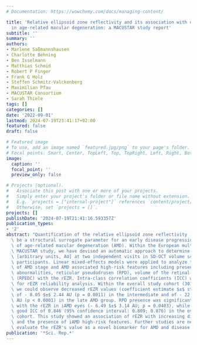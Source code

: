 ```yaml
---
# Documentation: https://wowchemy.com/docs/managing-content/

title: 'Relative ellipsoid zone reflectivity and its association with disease severity
  in age-related macular degeneration: a MACUSTAR study report'
subtitle: ''
summary: ''
authors:
- Marlene Saßmannshausen
- Charlotte Behning
- Ben Isselmann
- Matthias Schmid
- Robert P Finger
- Frank G Holz
- Steffen Schmitz-Valckenberg
- Maximilian Pfau
- MACUSTAR Consortium
- Sarah Thiele
tags: []
categories: []
date: '2022-09-01'
lastmod: 2024-07-19T23:41:17+02:00
featured: false
draft: false

# Featured image
# To use, add an image named `featured.jpg/png` to your page's folder.
# Focal points: Smart, Center, TopLeft, Top, TopRight, Left, Right, BottomLeft, Bottom, BottomRight.
image:
  caption: ''
  focal_point: ''
  preview_only: false

# Projects (optional).
#   Associate this post with one or more of your projects.
#   Simply enter your project's folder or file name without extension.
#   E.g. `projects = ["internal-project"]` references `content/project/deep-learning/index.md`.
#   Otherwise, set `projects = []`.
projects: []
publishDate: '2024-07-19T21:41:16.593357Z'
publication_types:
- '2'
abstract: "Quantification of the relative ellipsoid zone reflectivity (rEZR) might\
  \ be a structural surrogate parameter for an early disease progression in the context\
  \ of age-related macular degeneration (AMD). Within the European multicenter, cross-sectional\
  \ MACUSTAR study, we have devised an automatic approach to determine the mean rEZR\
  \ [arbitrary units, AU] at two independent visits in SD-OCT volume scans in study\
  \ participants. Linear mixed-effects models were applied to analyze the association\
  \ of AMD stage and AMD associated high-risk features including presence of pigmentary\
  \ abnormalities, reticular pseudodrusen (RPD), volume of the retinal-pigment-epithelial-drusenoid-complex\
  \ (RPEDC) with the rEZR. Intra-class correlation coefficients (ICC) were determined\
  \ for rEZR reliability analysis. Within the overall study cohort (301 participants),\
  \ we could observe decreased rEZR values (coefficient estimate $±$ standard error)\
  \ of - 8.05 $±$ 2.44 AU (p = 0.0011) in the intermediate and of - 22.35 $±$ 3.28\
  \ AU (p < 0.0001) in the late AMD group. RPD presence was significantly associated\
  \ with the rEZR in iAMD eyes (- 6.49 $±$ 3.14 AU; p = 0.0403), while there was a\
  \ good ICC of 0.846 (95% confidence interval: 0.809; 0.876) in the overall study\
  \ cohort. This study showed an association of rEZR with increasing disease severity\
  \ and the presence of iAMD high-risk features. Further studies are necessary to\
  \ evaluate the rEZR's value as a novel biomarker for AMD and disease progression."
publication: '*Sci. Rep.*'
---
```

